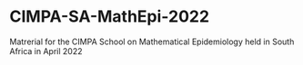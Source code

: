 # CIMPA-SA-MathEpi-2022
Matrerial for the CIMPA School on Mathematical Epidemiology held in South Africa in April 2022

